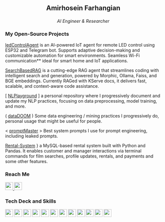 ## <p align=center><b>Amirhosein Farhangian</b></p>
<p align=center><i>AI Engineer & Researcher</i></p>

### My Open-Source Projects 

[ledControlAgent](https://github.com/amirh-far/ledControlAgent) is an AI-powered IoT agent for remote LED control using ESP32 and Telegram bot. Supports adaptive decision-making and customizable automation for smart environments. Seamless Wi-Fi communication** ideal for smart home and IoT applications.

[SearchBasedRAG](https://github.com/amirh-far/SearchBasedRAG) is a cutting-edge RAG agent that streamlines coding with intelligent search and generation, powered by Morphic, Ollama, Faiss, and BGE embeddings.
Currently RAGed with KServe docs, it delivers fast, scalable, and context-aware code assistance.

[ [NLPlayground](https://github.com/amirh-far/NLPlayground) ] a personal repository where I progressively document and update my NLP practices, focusing on data preprocessing, model training, and more.
  
( [dataDOOM](https://github.com/amirh-far/dataDOOM) ) Some data engineering / mining practices I progressively do, personal usage that might be useful for people.
  
< [promptMaster](https://github.com/amirh-far/promptMaster) > Best system prompts I use for prompt engineering, including leaked prompts.


[Rental-System](https://github.com/amirh-far/Rental-System) } a MySQL-based rental system built with Python and Pandas. It enables customer and manager interactions via terminal commands for film searches, profile updates, rentals, and payments and some other features.
  
### Reach Me

<a href="https://www.linkedin.com/in/amirh-far">
  <img src="https://img.shields.io/badge/-LinkedIn-0077B5?style=for-the-badge&logo=LinkedIn&logoColor=white" height="25"/>
</a>

<a href="mailto:amirh.far8@gmail.com?subject=Hello%20Amirhosein,%20From%20Github">
  <img src="https://img.shields.io/badge/gmail-%23D14836.svg?style=for-the-badge&logo=gmail&logoColor=white" height="25"/>
</a>

### Tech Deck and Skills

<p>
  <img src="https://img.shields.io/badge/Python-FFD43B?style=for-the-badge&logo=python&logoColor=blue" height="25"/>
  <img src="https://img.shields.io/badge/Numpy-777BB4?style=for-the-badge&logo=numpy&logoColor=white" height="25"/>
  <img src="https://img.shields.io/badge/Pandas-2C2D72?style=for-the-badge&logo=pandas&logoColor=white" height="25"/>
  <img src="https://img.shields.io/badge/PyTorch-EE4C2C?style=for-the-badge&logo=pytorch&logoColor=white" height="25"/>
  <img src="https://img.shields.io/badge/MySQL-005C84?style=for-the-badge&logo=mysql&logoColor=white" height="25"/>
  <img src="https://img.shields.io/badge/GIT-E44C30?style=for-the-badge&logo=git&logoColor=white" height="25"/>
  <img src="https://img.shields.io/badge/Docker-2CA5E0?style=for-the-badge&logo=docker&logoColor=white" height="25"/>
  <img src="https://img.shields.io/badge/Ubuntu-E95420?style=for-the-badge&logo=ubuntu&logoColor=white" height="25"/>
  <img src="https://img.shields.io/badge/Django-092E20?style=for-the-badge&logo=django&logoColor=green" height="25"/>
  <img src="https://img.shields.io/badge/Nginx-009639?style=for-the-badge&logo=nginx&logoColor=white" height="25"/>
  <img src="https://img.shields.io/badge/C-00599C?style=for-the-badge&logo=c&logoColor=white" height="25"/>
  <img src="https://img.shields.io/badge/mac%20os-000000?style=for-the-badge&logo=apple&logoColor=white" height="25"/>
</p>
